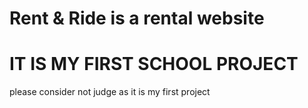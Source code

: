 # Rent & Ride is a rental website
# IT IS MY FIRST SCHOOL PROJECT 
please consider not judge as it is my first project
